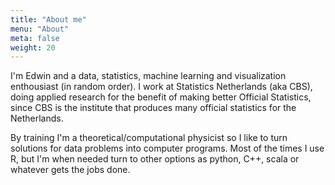```yaml
---
title: "About me"
menu: "About"
meta: false
weight: 20
---
```


I'm Edwin and a data, statistics, machine learning and visualization enthousiast (in random order).
I work at Statistics Netherlands (aka CBS), doing applied research for the benefit of making
better Official Statistics, since CBS is the institute that produces many official 
statistics for the Netherlands.

By training I'm a theoretical/computational physicist so I like to turn solutions for
data problems into computer programs. Most of the times I use R, but I'm when needed
turn to other options as python, C++, scala or whatever gets the jobs done.